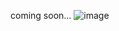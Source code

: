 coming soon...
![image](https://github.com/user-attachments/assets/4c250e08-2c92-4219-be0d-817399c818b5)
